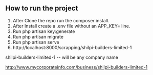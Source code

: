 
## How to run the project

1.  After Clone the repo run the composer install.
2. After Install create a .env file without an APP_KEY= line.
3. Run php artisan key:generate
4. Run php artisan migrate
5. Run php artisan serve 
6. http://localhost:8000/scrapping/shilpi-builders-limited-1


shilpi-builders-limited-1 -- will be any company name 

http://www.mycorporateinfo.com/business/shilpi-builders-limited-1


